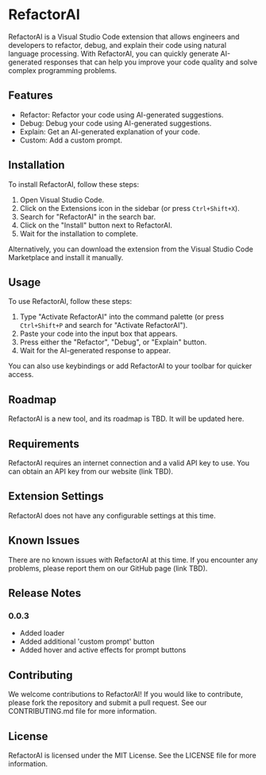 # RefactorAI

RefactorAI is a Visual Studio Code extension that allows engineers and developers to refactor, debug, and explain their code using natural language processing. With RefactorAI, you can quickly generate AI-generated responses that can help you improve your code quality and solve complex programming problems.

## Features

- Refactor: Refactor your code using AI-generated suggestions.
- Debug: Debug your code using AI-generated suggestions.
- Explain: Get an AI-generated explanation of your code.
- Custom: Add a custom prompt. 

## Installation

To install RefactorAI, follow these steps:

1. Open Visual Studio Code.
2. Click on the Extensions icon in the sidebar (or press `Ctrl+Shift+X`).
3. Search for "RefactorAI" in the search bar.
4. Click on the "Install" button next to RefactorAI.
5. Wait for the installation to complete.

Alternatively, you can download the extension from the Visual Studio Code Marketplace and install it manually.

## Usage

To use RefactorAI, follow these steps:

1. Type "Activate RefactorAI" into the command palette (or press `Ctrl+Shift+P` and search for "Activate RefactorAI").
2. Paste your code into the input box that appears.
3. Press either the "Refactor", "Debug", or "Explain" button.
4. Wait for the AI-generated response to appear.

You can also use keybindings or add RefactorAI to your toolbar for quicker access.

## Roadmap

RefactorAI is a new tool, and its roadmap is TBD. It will be updated here.

## Requirements

RefactorAI requires an internet connection and a valid API key to use. You can obtain an API key from our website (link TBD).

## Extension Settings

RefactorAI does not have any configurable settings at this time.

## Known Issues

There are no known issues with RefactorAI at this time. If you encounter any problems, please report them on our GitHub page (link TBD).

## Release Notes

### 0.0.3 

- Added loader
- Added additional 'custom prompt' button
- Added hover and active effects for prompt buttons 

## Contributing

We welcome contributions to RefactorAI! If you would like to contribute, please fork the repository and submit a pull request. See our CONTRIBUTING.md file for more information.

## License

RefactorAI is licensed under the MIT License. See the LICENSE file for more information.
